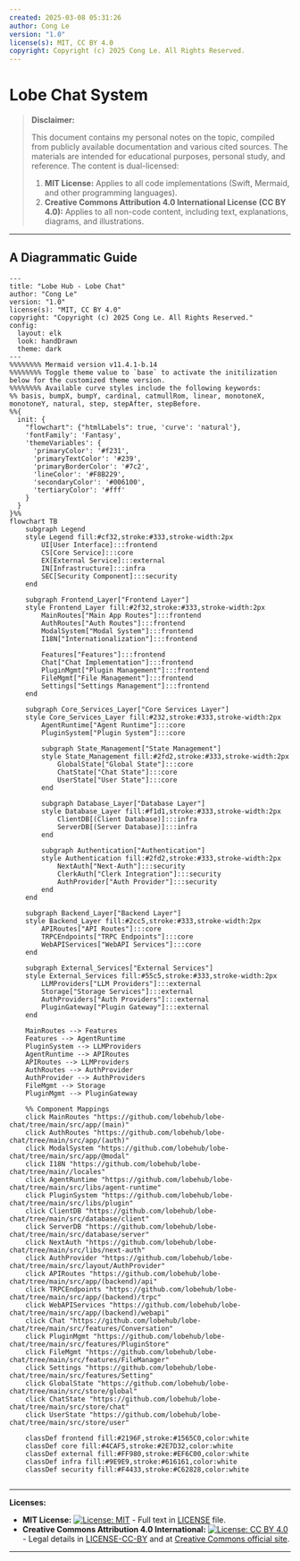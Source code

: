 ```yaml
---
created: 2025-03-08 05:31:26
author: Cong Le
version: "1.0"
license(s): MIT, CC BY 4.0
copyright: Copyright (c) 2025 Cong Le. All Rights Reserved.
---
```




# Lobe Chat System
> **Disclaimer:**
>
> This document contains my personal notes on the topic,
> compiled from publicly available documentation and various cited sources.
> The materials are intended for educational purposes, personal study, and reference.
> The content is dual-licensed:
> 1. **MIT License:** Applies to all code implementations (Swift, Mermaid, and other programming languages).
> 2. **Creative Commons Attribution 4.0 International License (CC BY 4.0):** Applies to all non-code content, including text, explanations, diagrams, and illustrations.
---


## A Diagrammatic Guide 

```mermaid
---
title: "Lobe Hub - Lobe Chat"
author: "Cong Le"
version: "1.0"
license(s): "MIT, CC BY 4.0"
copyright: "Copyright (c) 2025 Cong Le. All Rights Reserved."
config:
  layout: elk
  look: handDrawn
  theme: dark
---
%%%%%%%% Mermaid version v11.4.1-b.14
%%%%%%%% Toggle theme value to `base` to activate the initilization below for the customized theme version.
%%%%%%%% Available curve styles include the following keywords:
%% basis, bumpX, bumpY, cardinal, catmullRom, linear, monotoneX, monotoneY, natural, step, stepAfter, stepBefore.
%%{
  init: {
    "flowchart": {"htmlLabels": true, 'curve': 'natural'},
    'fontFamily': 'Fantasy',
    'themeVariables': {
      'primaryColor': '#f231',
      'primaryTextColor': '#239',
      'primaryBorderColor': '#7c2',
      'lineColor': '#F8B229',
      'secondaryColor': '#006100',
      'tertiaryColor': '#fff'
    }
  }
}%%
flowchart TB
    subgraph Legend
    style Legend fill:#cf32,stroke:#333,stroke-width:2px
        UI[User Interface]:::frontend
        CS[Core Service]:::core
        EX[External Service]:::external
        IN[Infrastructure]:::infra
        SEC[Security Component]:::security
    end

    subgraph Frontend_Layer["Frontend Layer"]
    style Frontend_Layer fill:#2f32,stroke:#333,stroke-width:2px
        MainRoutes["Main App Routes"]:::frontend
        AuthRoutes["Auth Routes"]:::frontend
        ModalSystem["Modal System"]:::frontend
        I18N["Internationalization"]:::frontend
        
        Features["Features"]:::frontend
        Chat["Chat Implementation"]:::frontend
        PluginMgmt["Plugin Management"]:::frontend
        FileMgmt["File Management"]:::frontend
        Settings["Settings Management"]:::frontend
    end

    subgraph Core_Services_Layer["Core Services Layer"]
    style Core_Services_Layer fill:#232,stroke:#333,stroke-width:2px
        AgentRuntime["Agent Runtime"]:::core
        PluginSystem["Plugin System"]:::core
        
        subgraph State_Management["State Management"]
        style State_Management fill:#2fd2,stroke:#333,stroke-width:2px
            GlobalState["Global State"]:::core
            ChatState["Chat State"]:::core
            UserState["User State"]:::core
        end
        
        subgraph Database_Layer["Database Layer"]
        style Database_Layer fill:#f1d1,stroke:#333,stroke-width:2px
            ClientDB[(Client Database)]:::infra
            ServerDB[(Server Database)]:::infra
        end
        
        subgraph Authentication["Authentication"]
        style Authentication fill:#2fd2,stroke:#333,stroke-width:2px
            NextAuth["Next-Auth"]:::security
            ClerkAuth["Clerk Integration"]:::security
            AuthProvider["Auth Provider"]:::security
        end
    end

    subgraph Backend_Layer["Backend Layer"]
    style Backend_Layer fill:#2cc5,stroke:#333,stroke-width:2px
        APIRoutes["API Routes"]:::core
        TRPCEndpoints["TRPC Endpoints"]:::core
        WebAPIServices["WebAPI Services"]:::core
    end

    subgraph External_Services["External Services"]
    style External_Services fill:#55c5,stroke:#333,stroke-width:2px
        LLMProviders["LLM Providers"]:::external
        Storage["Storage Services"]:::external
        AuthProviders["Auth Providers"]:::external
        PluginGateway["Plugin Gateway"]:::external
    end

    MainRoutes --> Features
    Features --> AgentRuntime
    PluginSystem --> LLMProviders
    AgentRuntime --> APIRoutes
    APIRoutes --> LLMProviders
    AuthRoutes --> AuthProvider
    AuthProvider --> AuthProviders
    FileMgmt --> Storage
    PluginMgmt --> PluginGateway
    
    %% Component Mappings
    click MainRoutes "https://github.com/lobehub/lobe-chat/tree/main/src/app/(main)"
    click AuthRoutes "https://github.com/lobehub/lobe-chat/tree/main/src/app/(auth)"
    click ModalSystem "https://github.com/lobehub/lobe-chat/tree/main/src/app/@modal"
    click I18N "https://github.com/lobehub/lobe-chat/tree/main//locales"
    click AgentRuntime "https://github.com/lobehub/lobe-chat/tree/main/src/libs/agent-runtime"
    click PluginSystem "https://github.com/lobehub/lobe-chat/tree/main/src/libs/plugin"
    click ClientDB "https://github.com/lobehub/lobe-chat/tree/main/src/database/client"
    click ServerDB "https://github.com/lobehub/lobe-chat/tree/main/src/database/server"
    click NextAuth "https://github.com/lobehub/lobe-chat/tree/main/src/libs/next-auth"
    click AuthProvider "https://github.com/lobehub/lobe-chat/tree/main/src/layout/AuthProvider"
    click APIRoutes "https://github.com/lobehub/lobe-chat/tree/main/src/app/(backend)/api"
    click TRPCEndpoints "https://github.com/lobehub/lobe-chat/tree/main/src/app/(backend)/trpc"
    click WebAPIServices "https://github.com/lobehub/lobe-chat/tree/main/src/app/(backend)/webapi"
    click Chat "https://github.com/lobehub/lobe-chat/tree/main/src/features/Conversation"
    click PluginMgmt "https://github.com/lobehub/lobe-chat/tree/main/src/features/PluginStore"
    click FileMgmt "https://github.com/lobehub/lobe-chat/tree/main/src/features/FileManager"
    click Settings "https://github.com/lobehub/lobe-chat/tree/main/src/features/Setting"
    click GlobalState "https://github.com/lobehub/lobe-chat/tree/main/src/store/global"
    click ChatState "https://github.com/lobehub/lobe-chat/tree/main/src/store/chat"
    click UserState "https://github.com/lobehub/lobe-chat/tree/main/src/store/user"

    classDef frontend fill:#2196F,stroke:#1565C0,color:white
    classDef core fill:#4CAF5,stroke:#2E7D32,color:white
    classDef external fill:#FF980,stroke:#EF6C00,color:white
    classDef infra fill:#9E9E9,stroke:#616161,color:white
    classDef security fill:#F4433,stroke:#C62828,color:white
    
```


---
**Licenses:**

- **MIT License:**  [![License: MIT](https://img.shields.io/badge/License-MIT-yellow.svg)](LICENSE) - Full text in [LICENSE](LICENSE) file.
- **Creative Commons Attribution 4.0 International:** [![License: CC BY 4.0](https://licensebuttons.net/l/by/4.0/88x31.png)](LICENSE-CC-BY) - Legal details in [LICENSE-CC-BY](LICENSE-CC-BY) and at [Creative Commons official site](http://creativecommons.org/licenses/by/4.0/).

---